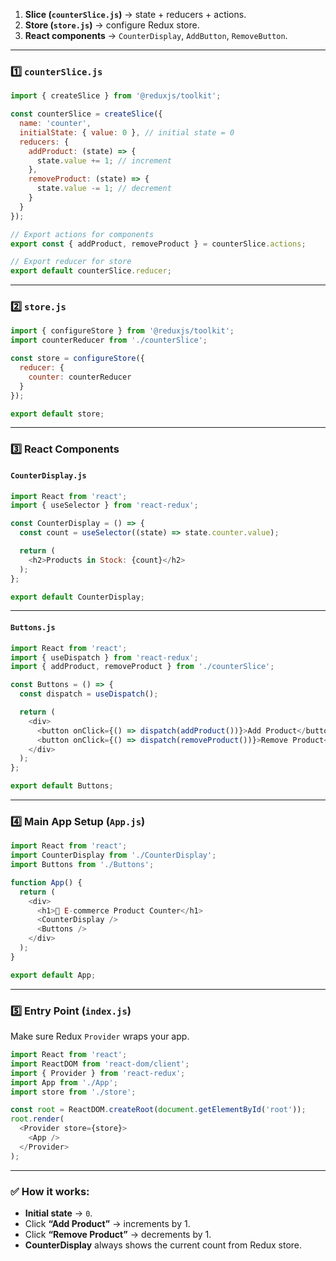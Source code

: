 

1. **Slice (`counterSlice.js`)** → state + reducers + actions.
2. **Store (`store.js`)** → configure Redux store.
3. **React components** → `CounterDisplay`, `AddButton`, `RemoveButton`.

---

### 1️⃣ `counterSlice.js`

```js
import { createSlice } from '@reduxjs/toolkit';

const counterSlice = createSlice({
  name: 'counter',
  initialState: { value: 0 }, // initial state = 0
  reducers: {
    addProduct: (state) => {
      state.value += 1; // increment
    },
    removeProduct: (state) => {
      state.value -= 1; // decrement
    }
  }
});

// Export actions for components
export const { addProduct, removeProduct } = counterSlice.actions;

// Export reducer for store
export default counterSlice.reducer;
```

---

### 2️⃣ `store.js`

```js
import { configureStore } from '@reduxjs/toolkit';
import counterReducer from './counterSlice';

const store = configureStore({
  reducer: {
    counter: counterReducer
  }
});

export default store;
```

---

### 3️⃣ React Components

#### `CounterDisplay.js`

```js
import React from 'react';
import { useSelector } from 'react-redux';

const CounterDisplay = () => {
  const count = useSelector((state) => state.counter.value);

  return (
    <h2>Products in Stock: {count}</h2>
  );
};

export default CounterDisplay;
```

---

#### `Buttons.js`

```js
import React from 'react';
import { useDispatch } from 'react-redux';
import { addProduct, removeProduct } from './counterSlice';

const Buttons = () => {
  const dispatch = useDispatch();

  return (
    <div>
      <button onClick={() => dispatch(addProduct())}>Add Product</button>
      <button onClick={() => dispatch(removeProduct())}>Remove Product</button>
    </div>
  );
};

export default Buttons;
```

---

### 4️⃣ Main App Setup (`App.js`)

```js
import React from 'react';
import CounterDisplay from './CounterDisplay';
import Buttons from './Buttons';

function App() {
  return (
    <div>
      <h1>🛒 E-commerce Product Counter</h1>
      <CounterDisplay />
      <Buttons />
    </div>
  );
}

export default App;
```

---

### 5️⃣ Entry Point (`index.js`)

Make sure Redux `Provider` wraps your app.

```js
import React from 'react';
import ReactDOM from 'react-dom/client';
import { Provider } from 'react-redux';
import App from './App';
import store from './store';

const root = ReactDOM.createRoot(document.getElementById('root'));
root.render(
  <Provider store={store}>
    <App />
  </Provider>
);
```

---

### ✅ How it works:

* **Initial state** → `0`.
* Click **“Add Product”** → increments by 1.
* Click **“Remove Product”** → decrements by 1.
* **CounterDisplay** always shows the current count from Redux store.

